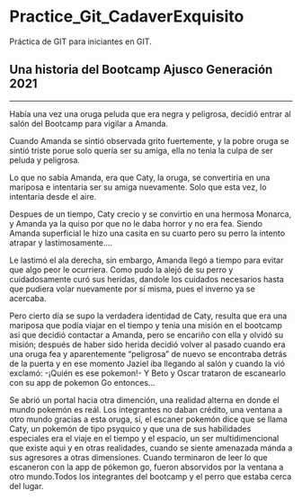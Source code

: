 # Practice_Git_CadaverExquisito

Práctica de GIT para iniciantes en GIT.

## Una historia del Bootcamp Ajusco Generación 2021

---

Había una vez una oruga peluda que era negra y peligrosa, decidió entrar al salón del Bootcamp para vigilar a Amanda.

Cuando Amanda se sintió observada grito fuertemente, y la pobre oruga se sintió triste porue solo quería ser su amiga, ella no tenia la culpa de ser peluda y peligrosa.

Lo que no sabia Amanda, era que Caty, la oruga, se convertiria en una mariposa e intentaria ser su amiga nuevamente. Solo que esta vez, lo intentaria desde el aire.

Despues de un tiempo, Caty crecio y se convirtio en una hermosa Monarca, y Amanda ya la quiso por que no le daba horror y no era fea. Siendo Amanda superficial le hizo una casita en su cuarto pero su perro la intento atrapar y lastimosamente....

Le lastimó el ala derecha, sin embargo, Amanda llegó a tiempo para evitar que algo peor le ocurriera. Como pudo la alejó de su perro y cuidadosamente curó sus heridas, dandole los cuidados necesarios hasta que pudiera volar nuevamente por sí misma, pues el inverno ya se acercaba. 

Pero cierto día se supo la verdadera identidad de Caty, resulta que era una mariposa que podía viajar en el tiempo y tenia una misión en el bootcamp asi que  decidió contactar a Amanda, pero se encariño con ella y olvidó su misión; después de haber sido herida decidió volver al pasado cuando era una oruga fea y aparentemente “peligrosa” de nuevo se encontraba detrás de la puerta y en ese momento Jaziel iba llegando al salón y cuando la vió exclamó: -¡Quién es ese pokemon!-
Y Beto y Oscar trataron de escanearlo con su app de pokemon Go entonces...

Se abrió un portal hacia otra dimención, una realidad alterna en donde el mundo pokemón es reál. Los integrantes no daban crédito, una ventana a otro mundo gracias a esta oruga, sí, el escaner pokemón dice que se llama Caty, un pokemón de tipo psyquico y que una de sus habilidades especiales era el viaje en el tiempo y el espacio, un ser multidimencional que existe aqui y en otras realidades, cuando se siente amenazada mánda a sus agresores a otras dimensiones. Cuando terminaron de leer lo que escaneron con la app de pókemon go, fueron absorvidos por la ventana a otro mundo.Todos los integrantes del bootcamp y el perro que estaba cerca del lugar.